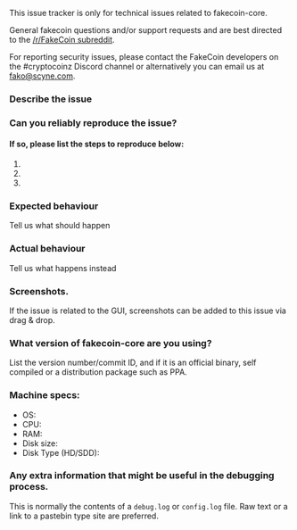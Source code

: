 <!--- Remove sections that do not apply -->

This issue tracker is only for technical issues related to fakecoin-core.

General fakecoin questions and/or support requests and are best directed to the [/r/FakeCoin subreddit](https://www.reddit.com/r/FakeCoin).

For reporting security issues, please contact the FakeCoin developers on the #cryptocoinz Discord channel or alternatively you can email us at fako@scyne.com.

### Describe the issue

### Can you reliably reproduce the issue?
#### If so, please list the steps to reproduce below:
1.
2.
3.

### Expected behaviour
Tell us what should happen

### Actual behaviour
Tell us what happens instead

### Screenshots.
If the issue is related to the GUI, screenshots can be added to this issue via drag & drop.

### What version of fakecoin-core are you using?
List the version number/commit ID, and if it is an official binary, self compiled or a distribution package such as PPA.

### Machine specs:
- OS:
- CPU:
- RAM:
- Disk size:
- Disk Type (HD/SDD):

### Any extra information that might be useful in the debugging process.
This is normally the contents of a `debug.log` or `config.log` file. Raw text or a link to a pastebin type site are preferred.
